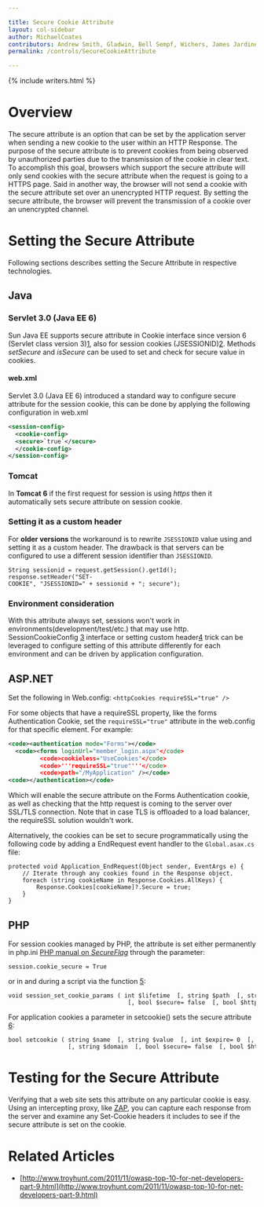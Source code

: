 ```yaml
---

title: Secure Cookie Attribute
layout: col-sidebar
author: MichaelCoates
contributors: Andrew Smith, Gladwin, Bell Sempf, Wichers, James Jardine, Zerosum0x0, Paco, Dan Wallis, Nawwar, kingthorin, Grant Ongers
permalink: /controls/SecureCookieAttribute

---
```


{% include writers.html %}

# Overview

The secure attribute is an option that can be set by the application server
when sending a new cookie to the user within an HTTP Response. The
purpose of the secure attribute is to prevent cookies from being observed by
unauthorized parties due to the transmission of the cookie in clear
text.
To accomplish this goal, browsers which support the secure attribute will
only send cookies with the secure attribute when the request is going to a
HTTPS page. Said in another way, the browser will not send a cookie with
the secure attribute set over an unencrypted HTTP request.
By setting the secure attribute, the browser will prevent the transmission of
a cookie over an unencrypted channel.

# Setting the Secure Attribute

Following sections describes setting the Secure Attribute in respective
technologies.

## Java

### Servlet 3.0 (Java EE 6)

Sun Java EE supports secure attribute in Cookie interface since version 6
(Servlet class version
3)[1](http://java.sun.com/javaee/6/docs/api/javax/servlet/http/Cookie.html#setSecure%28boolean%29),
also for session cookies
(JSESSIONID)[2](http://java.sun.com/javaee/6/docs/api/javax/servlet/SessionCookieConfig.html#setSecure%28boolean%29).
Methods *setSecure* and *isSecure* can be used to set and check for
secure value in cookies.

#### web.xml

Servlet 3.0 (Java EE 6) introduced a standard way to configure secure
attribute for the session cookie, this can be done by applying the
following configuration in web.xml

```xml
<session-config>
  <cookie-config>
  <secure>`true`</secure>
  </cookie-config>
</session-config>
```

### Tomcat

In **Tomcat 6** if the first request for session is using *https* then
it automatically sets secure attribute on session cookie.

### Setting it as a custom header

For **older versions** the workaround is to rewrite `JSESSIONID` value
using and setting it as a custom header. The drawback is that servers
can be configured to use a different session identifier than `JSESSIONID`.

`String sessionid = request.getSession().getId();`
`response.setHeader("SET-COOKIE", "JSESSIONID=" + sessionid + "; secure");`

### Environment consideration

With this attribute always set, sessions won't work in
environments(development/test/etc.) that may use http.
SessionCookieConfig
[3](http://java.sun.com/javaee/6/docs/api/javax/servlet/SessionCookieConfig.html#setSecure%28boolean%29)
interface or setting custom
header[4](https://www.owasp.org/index.php/SecureFlag#Setting_it_as_a_custom_header)
trick can be leveraged to configure setting of this attribute differently for
each environment and can be driven by application configuration.

## ASP.NET

Set the following in Web.config: `<httpCookies requireSSL="true" />`

For some objects that have a requireSSL property, like the forms
Authentication Cookie, set the `requireSSL="true"` attribute in the web.config
for that specific element. For example: 

```xml
<code><authentication mode="Forms"></code>
  <code><forms loginUrl="member_login.aspx"</code>
         <code>cookieless="UseCookies"</code>
         <code>'''requireSSL="true"'''</code>
         <code>path="/MyApplication" /></code>
<code></authentication></code>  
```

Which will enable the secure attribute on the Forms Authentication cookie, as well as checking that the http request is coming to the server over SSL/TLS connection. Note that in case TLS is offloaded to a load balancer, the requireSSL solution wouldn't work.
 
Alternatively, the cookies can be set to secure programmatically using the following code by adding a EndRequest event handler to the `Global.asax.cs` file:

```
protected void Application_EndRequest(Object sender, EventArgs e) {
    // Iterate through any cookies found in the Response object.
    foreach (string cookieName in Response.Cookies.AllKeys) {
        Response.Cookies[cookieName]?.Secure = true;
    }
} 
```

## PHP

For session cookies managed by PHP, the attribute is set either permanently
in php.ini [PHP manual on
*SecureFlag*](http://php.net/manual/en/session.configuration.php#ini.session.cookie-secure)
through the parameter:

`session.cookie_secure = True`

or in and during a script via the function
[5](http://pl.php.net/manual/en/function.session-set-cookie-params.php):

```
void session_set_cookie_params ( int $lifetime  [, string $path  [, string $domain  
                                  [, bool $secure= false  [, bool $httponly= false  ]]]] )
```

For application cookies a parameter in setcookie() sets the secure attribute
[6](http://pl.php.net/setcookie):

```
bool setcookie ( string $name  [, string $value  [, int $expire= 0  [, string $path  
                 [, string $domain  [, bool $secure= false  [, bool $httponly= false  ]]]]]] )
```

# Testing for the Secure Attribute

Verifying that a web site sets this attribute on any particular cookie is
easy. Using an intercepting proxy, like [ZAP](https://www.zaproxy.org), you can
capture each response from the server and examine any Set-Cookie headers
it includes to see if the secure attribute is set on the cookie.

# Related Articles

- [http://www.troyhunt.com/2011/11/owasp-top-10-for-net-developers-part-9.html](http://www.troyhunt.com/2011/11/owasp-top-10-for-net-developers-part-9.html)
